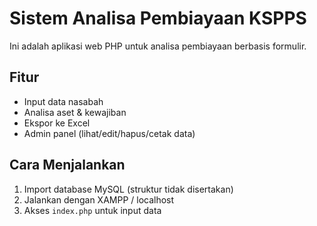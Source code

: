 # Sistem Analisa Pembiayaan KSPPS

Ini adalah aplikasi web PHP untuk analisa pembiayaan berbasis formulir.

## Fitur
- Input data nasabah
- Analisa aset & kewajiban
- Ekspor ke Excel
- Admin panel (lihat/edit/hapus/cetak data)

## Cara Menjalankan
1. Import database MySQL (struktur tidak disertakan)
2. Jalankan dengan XAMPP / localhost
3. Akses `index.php` untuk input data
